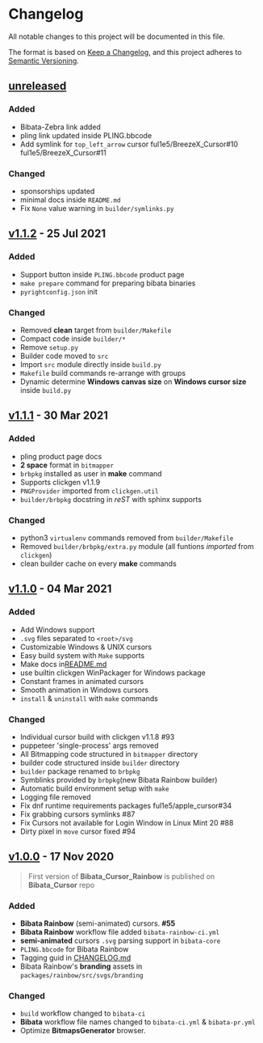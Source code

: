 # Changelog

All notable changes to this project will be documented in this file.

The format is based on [Keep a Changelog](https://keepachangelog.com/en/1.0.0/),
and this project adheres to [Semantic Versioning](https://semver.org/spec/v2.0.0.html).

## [unreleased]

### Added

- Bibata-Zebra link added
- pling link updated inside PLING.bbcode
- Add symlink for `top_left_arrow` cursor ful1e5/BreezeX_Cursor#10 ful1e5/BreezeX_Cursor#11

### Changed

- sponsorships updated
- minimal docs inside `README.md`
- Fix `None` value warning in `builder/symlinks.py`

## [v1.1.2] - 25 Jul 2021

### Added

- Support button inside `PLING.bbcode` product page
- `make prepare` command for preparing bibata binaries
- `pyrightconfig.json` init

### Changed

- Removed **clean** target from `builder/Makefile`
- Compact code inside `builder/*`
- Remove `setup.py`
- Builder code moved to `src`
- Import `src` module directly inside `build.py`
- `Makefile` build commands re-arrange with groups
- Dynamic determine **Windows canvas size** on **Windows cursor size** inside `build.py`

## [v1.1.1] - 30 Mar 2021

### Added

- pling product page docs
- **2 space** format in `bitmapper`
- `brbpkg` installed as user in **make** command
- Supports clickgen v1.1.9
- `PNGProvider` imported from `clickgen.util`
- `builder/brbpkg` docstring in _reST_ with sphinx supports

### Changed

- python3 `virtualenv` commands removed from `builder/Makefile`
- Removed `builder/brbpkg/extra.py` module (all funtions _imported_ from `clickgen`)
- clean builder cache on every **make** commands

## [v1.1.0] - 04 Mar 2021

### Added

- Add Windows support
- `.svg` files separated to `<root>/svg`
- Customizable Windows & UNIX cursors
- Easy build system with `Make` supports
- Make docs in[README.md](./README.md#manual-build)
- use builtin clickgen WinPackager for Windows package
- Constant frames in animated cursors
- Smooth animation in Windows cursors
- `install` & `uninstall` with `make` commands

### Changed

- Individual cursor build with clickgen v1.1.8 #93
- puppeteer 'single-process' args removed
- All Bitmapping code structured in `bitmapper` directory
- builder code structured inside `builder` directory
- `builder` package renamed to `brbpkg`
- Symblinks provided by `brbpkg`(new Bibata Rainbow builder)
- Automatic build environment setup with `make`
- Logging file removed
- Fix dnf runtime requirements packages ful1e5/apple_cursor#34
- Fix grabbing cursors symlinks #87
- Fix Cursors not available for Login Window in Linux Mint 20 #88
- Dirty pixel in `move` cursor fixed #94

## [v1.0.0] - 17 Nov 2020

> First version of **Bibata_Cursor_Rainbow** is published on **Bibata_Cursor** repo

### Added

- **Bibata Rainbow** (semi-animated) cursors. **#55**
- **Bibata Rainbow** workflow file added `bibata-rainbow-ci.yml`
- **semi-animated** cursors `.svg` parsing support in `bibata-core`
- `PLING.bbcode` for Bibata Rainbow
- Tagging guid in [CHANGELOG.md](./CHANGELOG.md#tags)
- Bibata Rainbow's **branding** assets in `packages/rainbow/src/svgs/branding`

### Changed

- `build` workflow changed to `bibata-ci`
- **Bibata** workflow file names changed to `bibata-ci.yml` & `bibata-pr.yml`
- Optimize **BitmapsGenerator** browser.

[unreleased]: https://github.com/ful1e5/Bibata_Cursor_Rainbow/compare/v1.1.2...main
[v1.1.2]: https://github.com/ful1e5/Bibata_Cursor_Rainbow/compare/v1.1.2...v1.1.1
[v1.1.1]: https://github.com/ful1e5/Bibata_Cursor_Rainbow/compare/v1.1.1...v1.1.0
[v1.1.0]: https://github.com/ful1e5/Bibata_Cursor_Rainbow/tree/v1.1.0
[v1.0.0]: https://github.com/ful1e5/Bibata_Cursor/compare/v1.0.3...v1.0.0.br
